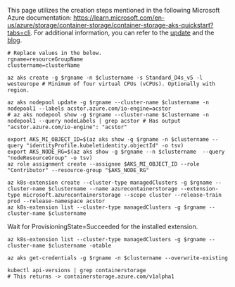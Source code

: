 This page utilizes the creation steps mentioned in the following Microsoft Azure documentation: https://learn.microsoft.com/en-us/azure/storage/container-storage/container-storage-aks-quickstart?tabs=cli. For additional information, you can refer to the [update](https://azure.microsoft.com/en-us/updates/public-preview-azure-container-storage/) and the [blog](https://azure.microsoft.com/en-us/blog/transforming-containerized-applications-with-azure-container-storage-now-in-preview/).

```
# Replace values in the below.
rgname=resourceGroupName
clustername=clusterName
```

```
az aks create -g $rgname -n $clustername -s Standard_D4s_v5 -l westeurope # Minimum of four virtual CPUs (vCPUs). Optionally with region.

az aks nodepool update -g $rgname --cluster-name $clustername -n nodepool1 --labels acstor.azure.com/io-engine=acstor
# az aks nodepool show -g $rgname --cluster-name $clustername -n nodepool1 --query nodeLabels | grep acstor # Has output "acstor.azure.com/io-engine": "acstor"

export AKS_MI_OBJECT_ID=$(az aks show -g $rgname -n $clustername --query "identityProfile.kubeletidentity.objectId" -o tsv)
export AKS_NODE_RG=$(az aks show -g $rgname --n $clustername  --query "nodeResourceGroup" -o tsv)
az role assignment create --assignee $AKS_MI_OBJECT_ID --role "Contributor" --resource-group "$AKS_NODE_RG"

az k8s-extension create --cluster-type managedClusters -g $rgname --cluster-name $clustername --name azurecontainerstorage --extension-type microsoft.azurecontainerstorage --scope cluster --release-train prod --release-namespace acstor
az k8s-extension list --cluster-type managedClusters -g $rgname --cluster-name $clustername
```

Wait for ProvisioningState=Succeeded for the installed extension.

```
az k8s-extension list --cluster-type managedClusters -g $rgname --cluster-name $clustername -otable
```

```
az aks get-credentials -g $rgname -n $clustername --overwrite-existing

kubectl api-versions | grep containerstorage
# This returns -> containerstorage.azure.com/v1alpha1
```
